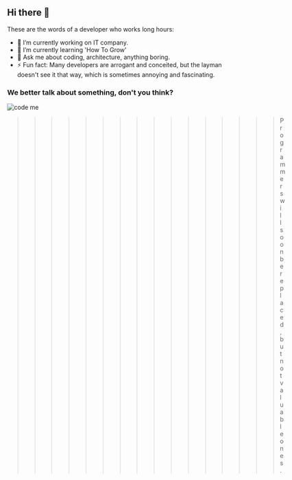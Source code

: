 ## Hi there 👋

These are the words of a developer who works long hours:

- 🔭 I’m currently working on IT company.
- 🌱 I’m currently learning 'How To Grow'
- 💬 Ask me about coding, architecture, anything boring.
- ⚡ Fun fact: Many developers are arrogant and conceited, but the layman doesn't see it that way, which is sometimes annoying and fascinating.

### We better talk about something, don't you think?

![code me](https://github-readme-stats.vercel.app/api/top-langs/?username=kamjin1996&hide=css,scss,html&theme=tokyonight)

  >>>>>>>>>>>>>>>> Programmers will soon be replaced, but not valuable ones.

